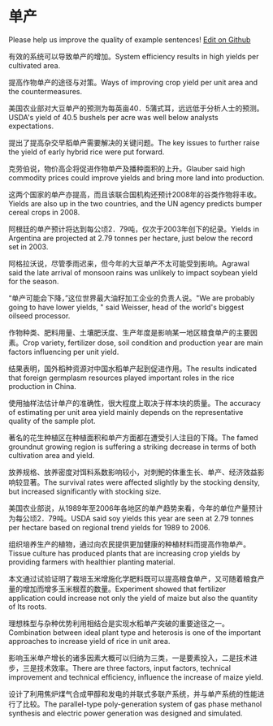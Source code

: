 # 单产

Please help us improve the quality of example sentences! [Edit on Github](https://github.com/jiyushe/jiyu-example-sentence-source/blob/main/chinese/danchan.md)

<p><span class="chinese">有效的系统可以导致单产的增加。</span><span class="english">System efficiency results in high yields per cultivated area.</span></p>

<p><span class="chinese">提高作物单产的途径与对策。</span><span class="english">Ways of improving crop yield per unit area and the countermeasures.</span></p>

<p><span class="chinese">美国农业部对大豆单产的预测为每英亩40．5蒲式耳，远远低于分析人士的预测。</span><span class="english">USDA's yield of 40.5 bushels per acre was well below analysts expectations.</span></p>

<p><span class="chinese">提出了提高杂交早稻单产需要解决的关键问题。</span><span class="english">The key issues to further raise the yield of early hybrid rice were put forward.</span></p>

<p><span class="chinese">克劳伯说，物价高企将促进作物单产及播种面积的上升。</span><span class="english">Glauber said high commodity prices could improve yields and bring more land into production.</span></p>

<p><span class="chinese">这两个国家的单产亦提高，而且该联合国机构还预计2008年的谷类作物将丰收。</span><span class="english">Yields are also up in the two countries, and the UN agency predicts bumper cereal crops in 2008.</span></p>

<p><span class="chinese">阿根廷的单产预计将达到每公顷2．79吨，仅次于2003年创下的纪录。</span><span class="english">Yields in Argentina are projected at 2.79 tonnes per hectare, just below the record set in 2003.</span></p>

<p><span class="chinese">阿格拉沃说，尽管季雨迟来，但今年的大豆单产不太可能受到影响。</span><span class="english">Agrawal said the late arrival of monsoon rains was unlikely to impact soybean yield for the season.</span></p>

<p><span class="chinese">“单产可能会下降，”这位世界最大油籽加工企业的负责人说。</span><span class="english">"We are probably going to have lower yields, " said Weisser, head of the world's biggest oilseed processor.</span></p>

<p><span class="chinese">作物种类、肥料用量、土壤肥沃度、生产年度是影响某一地区粮食单产的主要因素。</span><span class="english">Crop variety, fertilizer dose, soil condition and production year are main factors influencing per unit yield.</span></p>

<p><span class="chinese">结果表明，国外稻种资源对中国水稻单产起到促进作用。</span><span class="english">The results indicated that foreign germplasm resources played important roles in the rice production in China.</span></p>

<p><span class="chinese">使用抽样法估计单产的准确性，很大程度上取决于样本块的质量。</span><span class="english">The accuracy of estimating per unit area yield mainly depends on the representative quality of the sample plot.</span></p>

<p><span class="chinese">著名的花生种植区在种植面积和单产方面都在遭受引人注目的下降。</span><span class="english">The famed groundnut growing region is suffering a striking decrease in terms of both cultivation area and yield.</span></p>

<p><span class="chinese">放养规格、放养密度对饵料系数影响较小，对刺鲃的体重生长、单产、经济效益影响较显著。</span><span class="english">The survival rates were affected slightly by the stocking density, but increased significantly with stocking size.</span></p>

<p><span class="chinese">美国农业部说，从1989年至2006年各地区的单产趋势来看，今年的单位产量预计为每公顷2．79吨。</span><span class="english">USDA said soy yields this year are seen at 2.79 tonnes per hectare based on regional trend yields for 1989 to 2006.</span></p>

<p><span class="chinese">组织培养生产的植物，通过向农民提供更加健康的种植材料而提高作物单产。</span><span class="english">Tissue culture has produced plants that are increasing crop yields by providing farmers with healthier planting material.</span></p>

<p><span class="chinese">本文通过试验证明了栽培玉米增施化学肥料既可以提高粮食单产，又可随着粮食产量的增加而增多玉米根茬的数量。</span><span class="english">Experiment showed that fertilizer application could increase not only the yield of maize but also the quantity of Its roots.</span></p>

<p><span class="chinese">理想株型与杂种优势利用相结合是实现水稻单产突破的重要途径之一。</span><span class="english">Combination between ideal plant type and heterosis is one of the important approaches to increase yield of rice in unit area.</span></p>

<p><span class="chinese">影响玉米单产增长的诸多因素大概可以归纳为三类，一是要素投入，二是技术进步，三是技术效率。</span><span class="english">There are three factors, input factors, technical improvement and technical efficiency, influence the increase of maize yield.</span></p>

<p><span class="chinese">设计了利用焦炉煤气合成甲醇和发电的并联式多联产系统，并与单产系统的性能进行了比较。</span><span class="english">The parallel-type poly-generation system of gas phase methanol synthesis and electric power generation was designed and simulated.</span></p>

